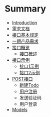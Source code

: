 # Summary

* [Introduction](README.md)
* [需求文档](requirement.md)
* [接口基本规定](base_rule.md)
* [一期产品需求](yi_qi_chan_pin_xu_qiu.md)
* [接口概览](jie_kou_gai_lan.md)
   * [接口概述](jie_kou_gai_shu.md)
* [接口示例](interface_example.md)
   * [接口1示例](jie_kou_1_shi_li.md)
   * [接口2示例](jie_kou_2_shi_li.md)
* [POST接口](postjie_kou.md)
   * [新建Todo](xin_jian_todo.md)
   * [用户注册](yong_hu_zhu_ce.md)
   * 发送验证码
   * 用户登录
* [Models](models.md)


